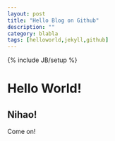 ```yaml
---
layout: post
title: "Hello Blog on Github"
description: ""
category: blabla
tags: [helloworld,jekyll,github]
---
```

{% include JB/setup %}

# Hello World!
## Nihao!

Come on!
